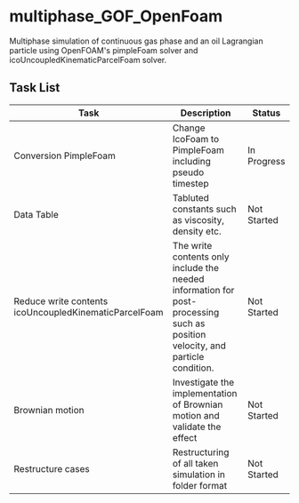 # multiphase_GOF_OpenFoam
Multiphase simulation of continuous gas phase and an oil Lagrangian particle using OpenFOAM's pimpleFoam solver and icoUncoupledKinematicParcelFoam solver.

## Task List

| Task                                  | Description                                     | Status      |
|---------------------------------------|-------------------------------------------------|-------------|
| Conversion PimpleFoam                                | Change IcoFoam to PimpleFoam including pseudo timestep                          | In Progress |
| Data Table                                | Tabluted constants such as viscosity, density etc.                          | Not Started   |
| Reduce write contents icoUncoupledKinematicParcelFoam                                | The write contents only include the needed information for post-processing such as position velocity, and particle condition.                          | Not Started |
| Brownian motion                                | Investigate the implementation of Brownian motion and validate the effect                          | Not Started |
| Restructure cases                                | Restructuring of all taken simulation in folder format                         | Not Started |
